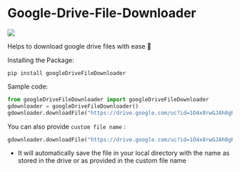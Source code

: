 # Google-Drive-File-Downloader

<a href="https://pypi.org/project/googledrivefiledownloader/" alt="Google-Drive-File-Downloader"> <img src="https://img.shields.io/pypi/dm/googledrivefiledownloader?color=green" /></a>

Helps to download google drive files with ease 🎉

Installing the Package:

`pip install googleDriveFileDownloader`

Sample code:

```python
from googleDriveFileDownloader import googleDriveFileDownloader
gdownloader = googleDriveFileDownloader()
gdownloader.downloadFile("https://drive.google.com/uc?id=1O4x8rwGJAh8gRo8sjm0kuKFf6vCEm93G&export=download")
```

You can also provide `custom file name` : 
```python
gdownloader.downloadFile("https://drive.google.com/uc?id=1O4x8rwGJAh8gRo8sjm0kuKFf6vCEm93G&export=download","NewFile.zip") #Make sure to provide the custom file name along with the file extension if exists
```

* It will automatically save the file in your local directory with the name as stored in the drive or as provided in the custom file name 
